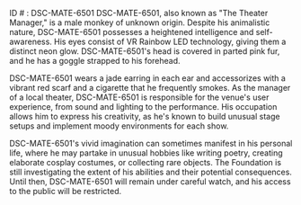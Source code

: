 ID # : DSC-MATE-6501
DSC-MATE-6501, also known as "The Theater Manager," is a male monkey of unknown origin. Despite his animalistic nature, DSC-MATE-6501 possesses a heightened intelligence and self-awareness. His eyes consist of VR Rainbow LED technology, giving them a distinct neon glow. DSC-MATE-6501's head is covered in parted pink fur, and he has a goggle strapped to his forehead.

DSC-MATE-6501 wears a jade earring in each ear and accessorizes with a vibrant red scarf and a cigarette that he frequently smokes. As the manager of a local theater, DSC-MATE-6501 is responsible for the venue's user experience, from sound and lighting to the performance. His occupation allows him to express his creativity, as he's known to build unusual stage setups and implement moody environments for each show.

DSC-MATE-6501's vivid imagination can sometimes manifest in his personal life, where he may partake in unusual hobbies like writing poetry, creating elaborate cosplay costumes, or collecting rare objects. The Foundation is still investigating the extent of his abilities and their potential consequences. Until then, DSC-MATE-6501 will remain under careful watch, and his access to the public will be restricted.